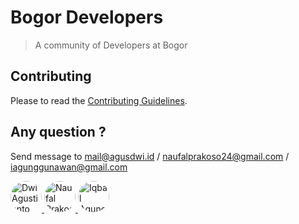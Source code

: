 # Bogor Developers
> A community of Developers at Bogor

## Contributing
Please to read the [Contributing Guidelines](https://github.com/Bogor-Developers/bogor.dev/blob/master/CONTRIBUTING.md).

## Any question ?
Send message to
mail@agusdwi.id / naufalprakoso24@gmail.com / iagunggunawan@gmail.com

<p>
  <a href="https://github.com/agusID"><img 
  width="50" style="border-radius: 50%" src="https://avatars3.githubusercontent.com/u/13955708?s=460&v=4" alt="Dwi Agustianto">
  </a>
  <a href="https://github.com/naufalprakoso"><img 
  width="50" style="border-radius: 50%" src="https://avatars0.githubusercontent.com/u/15768474?s=460&v=4" alt="Naufal Prakoso">
  </a>
  <a href="https://github.com/IQBALAGUNG"><img 
  width="50" style="border-radius: 50%" src="https://avatars1.githubusercontent.com/u/13621844?s=460&v=4" alt="Iqbal Agung Gunawan">
  </a>
</p>
